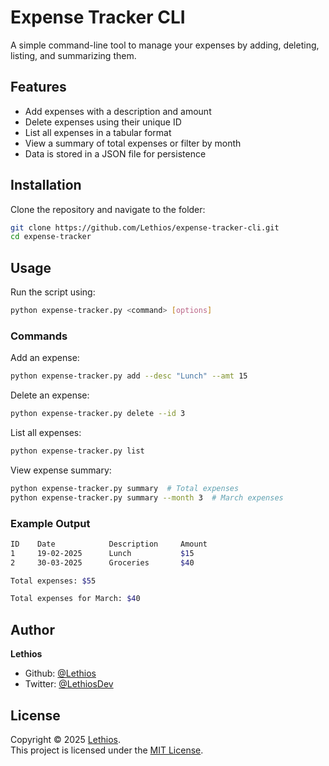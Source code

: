 # Expense Tracker CLI

A simple command-line tool to manage your expenses by adding, deleting, listing, and summarizing them.

## Features
- Add expenses with a description and amount
- Delete expenses using their unique ID
- List all expenses in a tabular format
- View a summary of total expenses or filter by month
- Data is stored in a JSON file for persistence

## Installation
Clone the repository and navigate to the folder:
```bash
git clone https://github.com/Lethios/expense-tracker-cli.git
cd expense-tracker
```

## Usage
Run the script using:
```bash
python expense-tracker.py <command> [options]
```

### Commands
Add an expense:
```bash
python expense-tracker.py add --desc "Lunch" --amt 15
```
Delete an expense:
```bash
python expense-tracker.py delete --id 3
```
List all expenses:
```bash
python expense-tracker.py list
```
View expense summary:
```bash
python expense-tracker.py summary  # Total expenses
python expense-tracker.py summary --month 3  # March expenses
```
### Example Output
```bash
ID    Date            Description     Amount  
1     19-02-2025      Lunch           $15  
2     30-03-2025      Groceries       $40

Total expenses: $55

Total expenses for March: $40
```

## Author

**Lethios**
- Github: [@Lethios](https://github.com/Lethios)
- Twitter: [@LethiosDev](https://x.com/LethiosDev)

## License

Copyright © 2025 [Lethios](https://github.com/Lethios).  
This project is licensed under the [MIT License](LICENSE).
